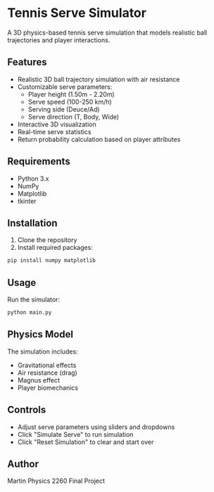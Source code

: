 # Tennis Serve Simulator

A 3D physics-based tennis serve simulation that models realistic ball trajectories and player interactions.

## Features

- Realistic 3D ball trajectory simulation with air resistance
- Customizable serve parameters:
  - Player height (1.50m - 2.20m)
  - Serve speed (100-250 km/h)
  - Serving side (Deuce/Ad)
  - Serve direction (T, Body, Wide)
- Interactive 3D visualization
- Real-time serve statistics
- Return probability calculation based on player attributes

## Requirements

- Python 3.x
- NumPy
- Matplotlib
- tkinter

## Installation

1. Clone the repository
2. Install required packages:
```bash
pip install numpy matplotlib
```

## Usage

Run the simulator:
```bash
python main.py
```

## Physics Model

The simulation includes:
- Gravitational effects
- Air resistance (drag)
- Magnus effect
- Player biomechanics

## Controls

- Adjust serve parameters using sliders and dropdowns
- Click "Simulate Serve" to run simulation
- Click "Reset Simulation" to clear and start over

## Author

Martin
Physics 2260 Final Project

